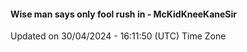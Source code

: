 #### Wise man says only fool rush in - McKidKneeKaneSir
Updated on 30/04/2024 - 16:11:50 (UTC) Time Zone
